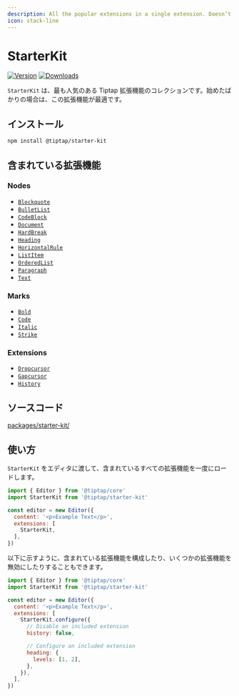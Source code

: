 ```yaml
---
description: All the popular extensions in a single extension. Doesn’t get much better than this.
icon: stack-line
---
```


# StarterKit

[![Version](https://img.shields.io/npm/v/@tiptap/starter-kit.svg?label=version)](https://www.npmjs.com/package/@tiptap/starter-kit)
[![Downloads](https://img.shields.io/npm/dm/@tiptap/starter-kit.svg)](https://npmcharts.com/compare/@tiptap/starter-kit?minimal=true)

<!-- The `StarterKit` is a collection of the most popular Tiptap extensions. If you’re just getting started, this extension is for you. -->

`StarterKit` は、最も人気のある Tiptap 拡張機能のコレクションです。始めたばかりの場合は、この拡張機能が最適です。

## インストール

```bash
npm install @tiptap/starter-kit
```

## 含まれている拡張機能

### Nodes

* [`Blockquote`](/api/nodes/blockquote)
* [`BulletList`](/api/nodes/bullet-list)
* [`CodeBlock`](/api/nodes/code-block)
* [`Document`](/api/nodes/document)
* [`HardBreak`](/api/nodes/hard-break)
* [`Heading`](/api/nodes/heading)
* [`HorizontalRule`](/api/nodes/horizontal-rule)
* [`ListItem`](/api/nodes/list-item)
* [`OrderedList`](/api/nodes/ordered-list)
* [`Paragraph`](/api/nodes/paragraph)
* [`Text`](/api/nodes/text)

### Marks

* [`Bold`](/api/marks/bold)
* [`Code`](/api/marks/code)
* [`Italic`](/api/marks/italic)
* [`Strike`](/api/marks/strike)

### Extensions

* [`Dropcursor`](/api/extensions/dropcursor)
* [`Gapcursor`](/api/extensions/gapcursor)
* [`History`](/api/extensions/history)

## ソースコード

[packages/starter-kit/](https://github.com/ueberdosis/tiptap/blob/main/packages/starter-kit/)

## 使い方

<!-- Pass `StarterKit` to the editor to load all included extension at once. -->

`StarterKit` をエディタに渡して、含まれているすべての拡張機能を一度にロードします。

```js
import { Editor } from '@tiptap/core'
import StarterKit from '@tiptap/starter-kit'

const editor = new Editor({
  content: '<p>Example Text</p>',
  extensions: [
    StarterKit,
  ],
})
```

<!-- You can configure the included extensions, or even disable a few of them, like shown below. -->

以下に示すように、含まれている拡張機能を構成したり、いくつかの拡張機能を無効にしたりすることもできます。

```js
import { Editor } from '@tiptap/core'
import StarterKit from '@tiptap/starter-kit'

const editor = new Editor({
  content: '<p>Example Text</p>',
  extensions: [
    StarterKit.configure({
      // Disable an included extension
      history: false,

      // Configure an included extension
      heading: {
        levels: [1, 2],
      },
    }),
  ],
})
```
